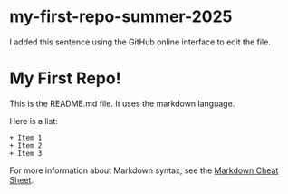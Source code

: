 # my-first-repo-summer-2025


I added this sentence using the GitHub online interface to edit the file.


# My First Repo!

This is the README.md file. It uses the markdown language.

Here is a list:

    + Item 1
    + Item 2
    + Item 3

For more information about Markdown syntax, see the [Markdown Cheat Sheet](https://www.markdownguide.org/cheat-sheet/).